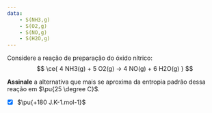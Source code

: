 ```yaml
---
data:
    - S(NH3,g)
    - S(O2,g)
    - S(NO,g)
    - S(H2O,g)
---
```


Considere a reação de preparação do óxido nítrico:
$$
    \ce{ 4 NH3(g) + 5 O2(g) -> 4 NO(g) + 6 H2O(g) }
$$

**Assinale** a alternativa que mais se aproxima da entropia padrão dessa reação em $\pu{25 \degree C}$.

- [x] $\pu{+180 J.K-1.mol-1}$
